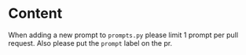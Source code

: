 # Content
When adding a new prompt to `prompts.py` please limit 1 prompt per pull request. Also please put the `prompt` label on the pr.


